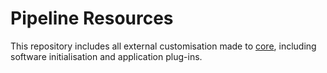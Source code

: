 # Pipeline Resources

This repository includes all external customisation made to [core](https://github.com/mindbender-studio/core), including software initialisation and application plug-ins.
